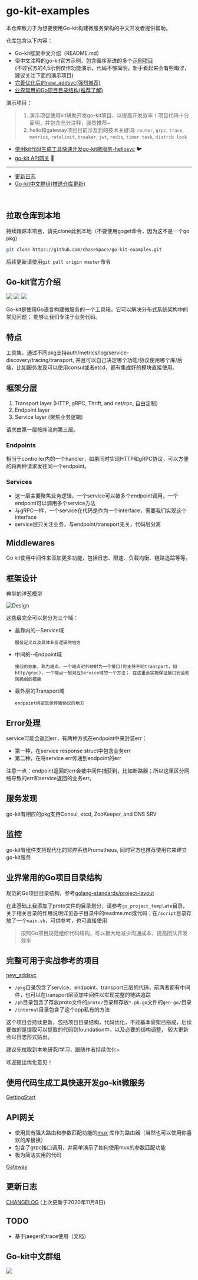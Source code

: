 # go-kit-examples
本仓库致力于为想要使用Go-kit构建微服务架构的中文开发者提供帮助。

仓库包含以下内容：
-   Go-kit框架中文介绍（README.md）
-   带中文注释的go-kit官方示例，包含循序渐进的多个[示例项目](https://github.com/chaseSpace/go-kit-examples/tree/master/official_examples)  
    (不过官方的4,5示例仅作功能演示，代码不够简明，新手看起来会有些晦涩，建议关注下面的演示项目)
-   [完善优化后的new_addsvc(强烈推荐)](#完整可用于实战参考的项目)
-   [业界常用的Go项目目录结构(推荐了解)](#业界常用的Go项目目录结构)

演示项目：  
> 1. 演示项目使用kit辅助开发go-kit项目，以提高开发效率！项目代码十分简明，并包含充分注释，强烈推荐~  
> 2. hello和gateway项目目前涉及到的技术关键词: 
`router`, `grpc`, `trace`, `metrics`, `ratelimit`, `breaker`, 
`jwt`, `redis`, `timer task`, `distrib lock`
-   [使用kit代码生成工具快速开发go-kit微服务-hellosvc](#使用代码生成工具快速开发go-kit微服务) 🐦
-   [go-kit API网关](#API网关) 🐤
___
-   [更新日志](#更新日志)
-   [Go-kit中文群组(推送仓库更新)](#go-kit中文群组)

<br/>

## 拉取仓库到本地
持续跟踪本项目，请先clone此到本地（不要使用goget命令，因为这不是一个go pkg）
```bash
git clone https://github.com/chaseSpace/go-kit-examples.git
```
后续更新请使用`git pull origin master`命令

## Go-kit官方介绍
[![](https://img.shields.io/static/v1?label=Github&message=go-kit&color=important)](https://github.com/go-kit/kit)
![](https://badgen.net/github/stars/go-kit/kit)
![](https://badgen.net/github/release/go-kit/kit)

Go-kit是使用Go语言构建微服务的一个工具箱，它可以解决分布式系统架构中的常见问题；
能够让我们专注于业务代码。

## 特点

工具集，通过不同pkg支持auth/metrics/log/service-discovery/tracing/transport, 
并且可以自己决定哪个功能/协议使用哪个库/后端，比如服务发现可以使用consul或者etcd，都有集成好的模块直接使用。

## 框架分层

 1. Transport layer (HTTP, gRPC, Thrift, and net/rpc, 自由定制)
 2. Endpoint layer
 3. Service layer (聚焦业务逻辑)

请求由第一层按序流向第三层。 

### Endpoints

   相当于controller内的一个handler，如果同时实现HTTP和gRPC协议，可以方便的将两种请求发往同一个endpoint。

### Services

  - 这一层主要聚焦业务逻辑，一个service可以被多个endpoint调用，一个endpoint可以调用多个service方法
  - 与gRPC一样，一个service在代码是作为一个interface，需要我们实现这个interface
  - service层只关注业务，与endpoint/transport无关，代码层分离
  
## Middlewares
 
 Go kit使用中间件来添加更多功能，包括日志、限速、负载均衡、链路追踪等等。
 
## 框架设计
典型的洋葱模型

![Design](https://gokit.io/faq/onion.png)

这些层完全可以划分为三个域：

-   最靠内的--Service域

    `服务定义以及具体业务逻辑的地方`
-   中间的--Endpoint域

    `接口的抽象，称为端点，一个端点对外映射为一个接口(可支持不同transport，如http/grpc)，一个端点一般对应Service域的一个方法；
    在这里会实施保证接口安全和防脆弱的措施
    `
-  最外层的Transport域

    `endpoint绑定具体传输协议的地方`
    
## Error处理

service可能会返回err，有两种方式在endpoint中来封装err：

-  第一种，在service response struct中包含业务err
-  第二种，在将service err传递到endpoint的err

注意一点：endpoint返回的err会被中间件捕获到，比如断路器；所以这里区分网络导致的err和service返回的业务err。


## 服务发现

go-kit有相应的pkg支持Consul, etcd, ZooKeeper, and DNS SRV

## 监控

go-kit有组件支持现代化的监控系统Prometheus, 同时官方也推荐使用它来建立go-kit服务

## 业界常用的Go项目目录结构

规范的Go项目目录结构，参考[golang-standards/project-layout](https://github.com/golang-standards/project-layout/blob/master/README_zh.md)

在此基础上我添加了proto文件的目录划分，请参考`go_project_template`目录，
关于相关目录的作用说明详见各子目录中的readme.md或代码；在`/script`目录存放了一个`main.sh`，可供参考，也可直接使用

> 按照Go项目规范组织代码结构，可以极大地减少沟通成本，提高团队开发效率

## 完整可用于实战参考的项目

[new_addsvc](https://github.com/chaseSpace/go-kit-examples/tree/master/demo_project/new_addsvc)

- `/pkg`目录包含了service、endpoint、transport三层的代码，前两者都有中间件，也可以在transport层添加中间件以实现完整的链路追踪
- `/pb`目录包含了存放proto文件的`proto/`目录和存放`*.pb.go`文件的`gen-go/`目录
- `/internal`目录包含了这个app私有的方法

这个项目会持续更新，包括项目目录结构，代码优化，不过基本骨架已搭成，后续要做的是提取可以提取的代码到foundation中，以及必要的结构调整，
较大更新会以日志形式贴出。

建议先拉取到本地研究/学习，跟随作者持续优化~

欢迎提出优化意见！ 

## 使用代码生成工具快速开发go-kit微服务

[GettingStart](https://github.com/chaseSpace/go-kit-examples/blob/master/GettingStart.md)

## API网关

- 使用具有强大路由和参数匹配功能的[mux](https://github.com/gorilla/mux) 库作为路由器（当然也可以使用你喜欢的库替换）
- 包含了grpc接口调用，并简单演示了如何使用mux的参数匹配功能
- 极为简洁实用的代码

[Gateway](https://github.com/chaseSpace/go-kit-examples/tree/master/demo_project/gateway) 

## 更新日志

[CHANGELOG][CHANGELOG] (上次更新于2020年11月8日)

[CHANGELOG]:https://github.com/chaseSpace/go-kit-examples/blob/master/CHANGELOG.md

## TODO
-   基于jaeger的trace使用（文档）

## Go-kit中文群组

![](https://github.com/chaseSpace/go-kit-examples/blob/master/wxgroup.jpg)
